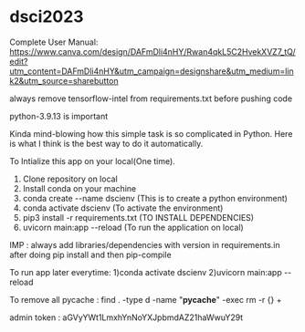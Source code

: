 # dsci2023
Complete User Manual: https://www.canva.com/design/DAFmDli4nHY/Rwan4qkL5C2HvekXVZ7_tQ/edit?utm_content=DAFmDli4nHY&utm_campaign=designshare&utm_medium=link2&utm_source=sharebutton

always remove tensorflow-intel from requirements.txt before pushing code

python-3.9.13 is important

Kinda mind-blowing how this simple task is so complicated in Python. Here is what I think is the best way to do it automatically.

To Intialize this app on your local(One time).
1) Clone repository on local
2) Install conda on your machine
3) conda create --name dscienv (This is to create a python environment)
4) conda activate dscienv (To activate the environment)
5) pip3 install -r requirements.txt (TO INSTALL DEPENDENCIES)
6) uvicorn main:app --reload (To run the application on local)

IMP : always add libraries/dependencies with version in requirements.in after doing pip install and
then
pip-compile 


 To run app later everytime:
 1)conda activate dscienv
 2)uvicorn main:app --reload


To remove all pycache : 
find . -type d -name  "__pycache__" -exec rm -r {} +


admin token : aGVyYWt1LmxhYnNoYXJpbmdAZ21haWwuY29t
